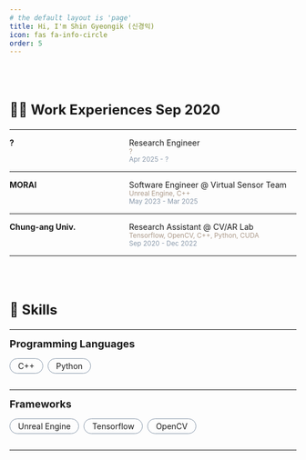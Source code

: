 ```yaml
---
# the default layout is 'page'
title: Hi, I'm Shin Gyeongik (신경익)
icon: fas fa-info-circle
order: 5
---
```


<style type='text/css'>
[class*="about__content"] {
  margin-top: 80px;
}
[class*="about__title"] {
  display: block;
  margin-bottom: 20px;
  font-size: x-large;
}
[class*="about__subtitle"] {
  display: block;
  margin-bottom: 15px;
  font-size: large;
}
[class*="experience__container"] {
  display: flex;
  flex-direction: row;
}
[class*="experience__company"] {
  width: 50%;
}
[class*="experience__infotab"] {
  width: 70%;
  display: flex;
  flex-direction: column;
}
[class*="experience__stack"] {
  font-size: smaller;
  color: #AA9888;
}
[class*="experience__workperiod"] {
  font-size: smaller;
  color: #8898AA;
}
[class*="skills__contents"] {
  display: flex;
  flex-direction: row;
  margin: 0;
  padding: 0;
  list-style-type: none;
  flex-wrap: wrap;
}
[class*="skills__item"] {
  margin: 0 8px 14px 0;
  padding: 4px 14px;
  border: 1px solid #8898AA;
  border-radius: 100px;
}
</style>

<div class=about__content>
  <strong class=about__title>👨‍💻 Work Experiences
    <span id=workyear>Sep 2020</span>
  </strong>
  <hr/>
  <div class=experience__container>
    <strong class=experience__company>?</strong>
    <div class=experience__infotab>
      <span>Research Engineer</span>
      <span id=unknown_desc class=experience__stack>?</span>
      <span id=unknown_period class=experience__workperiod>Apr 2025 - ?</span>
    </div>
  </div>
  <hr/>
  <div class=experience__container>
    <strong class=experience__company>MORAI</strong>
    <div class=experience__infotab>
      <span>Software Engineer @ Virtual Sensor Team</span>
      <span id=morai_desc class=experience__stack>Unreal Engine, C++</span>
      <span id=morai_period class=experience__workperiod>May 2023 - Mar 2025</span>
    </div>
  </div>
  <hr/>
  <div class=experience__container>
    <strong class=experience__company>Chung-ang Univ.</strong>
    <div class=experience__infotab>
      <span>Research Assistant @ CV/AR Lab</span>
      <span id=cvar_desc class=experience__stack>Tensorflow, OpenCV, C++, Python, CUDA</span>
      <span id=cvar_period class=experience__workperiod>Sep 2020 - Dec 2022</span>
    </div>
  </div>
  <hr/>
</div>

<div class=about__content>
  <strong class=about__title>💪 Skills</strong>
  <hr/>
  
  <div class=skills__container>
    <strong class=about__subtitle>Programming Languages</strong>
    <div class=skills__infotab>
      <ul class=PL__skills__contents>
        <li class=skills__item>C++</li>
        <li class=skills__item>Python</li>
      </ul>
    </div>
  </div>
  <hr/>

  <div class=skills__container>
    <strong class=about__subtitle>Frameworks</strong>
    <div class=skills__infotab>
      <ul class=FW__skills__contents>
          <li class=skills__item>Unreal Engine</li>
          <li class=skills__item>Tensorflow</li>
          <li class=skills__item>OpenCV</li>
      </ul>
    </div>
  </div>
  <hr/>

<script>
  function parseDateString(dateString) {
    const [month, year] = dateString.split(" ");
    const monthMap = {
      Jan: 0,
      Feb: 1,
      Mar: 2,
      Apr: 3,
      May: 4,
      Jun: 5,
      Jul: 6,
      Aug: 7,
      Sep: 8,
      Oct: 9,
      Nov: 10,
      Dec: 11,
    };
    const monthNumber = monthMap[month];
    const dateObject = new Date(year, monthNumber, 1);
    return dateObject;
  }

  function getProfessionalWorkYear(startDate) {
    const currentDate = new Date();
    const diffYears = currentDate.getFullYear() - startDate.getFullYear();
    return `${diffYears}+ yrs`;
  }

  function getCurrentWorkPeriod(startDate) {
    /* Check if the startDate argument is a valid Date object */
    if (!(startDate instanceof Date) || isNaN(startDate)) {
      throw new Error("Invalid date object");
    }

    const currentDate = new Date();

    const diffYears = currentDate.getFullYear() - startDate.getFullYear();
    const diffMonths = (currentDate.getMonth() - startDate.getMonth()) + (diffYears * 12) + 1;

    if (diffYears === 0) {
      return `${diffMonths} mos`;
    } else {
      return `${diffYears} ${diffYears > 1 ? 'yrs' : 'yr'}, ${diffMonths % 12} mos`;
    }
  }

  const workyearEl = document.getElementById("workyear");
  const uriteEl = document.getElementById("unknown_period");

  const parsedWorkyearDate = parseDateString(workyearEl.textContent);
  const parsedUriteDate = parseDateString(uriteEl.textContent.split(" - ")[0].trim());

  const workyearStartDate = new Date(parsedWorkyearDate);
  const uriteStartDate = new Date(parsedUriteDate);

  workyearEl.innerHTML = ` ·  ${getProfessionalWorkYear(workyearStartDate)}`;
  uriteEl.append(` · ${getCurrentWorkPeriod(uriteStartDate)}`);
</script>
